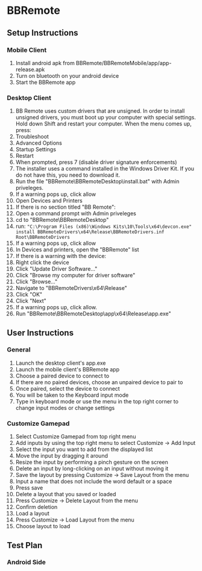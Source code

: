 # BBRemote

## Setup Instructions

### Mobile Client

1. Install android apk from BBRemote/BBRemoteMobile/app/app-release.apk
2. Turn on bluetooth on your android device
3. Start the BBRemote app

### Desktop Client

1. BB Remote uses custom drivers that are unsigned. In order to install unsigned drivers, you must boot up your computer with special settings. Hold down Shift and restart your computer. When the menu comes up, press:
  1. Troubleshoot
  2. Advanced Options
  3. Startup Settings
  4. Restart
2. When prompted, press 7 (disable driver signature enforcements)
3. The installer uses a command installed in the Windows Driver Kit. If you do not have this, you need to download it.
4. Run the file "BBRemote\BBRemoteDesktop\install.bat" with Admin priveleges.
5. If a warning pops up, click allow
6. Open Devices and Printers
7. If there is no section titled "BB Remote":
  1. Open a command prompt with Admin priveleges
  2. cd to "BBRemote\BBRemoteDesktop"
  3. run: 
``` "C:\Program Files (x86)\Windows Kits\10\Tools\x64\devcon.exe" install BBRemoteDrivers\x64\Release\BBRemoteDrivers.inf Root\BBRemoteDrivers ```
  4. If a warning pops up, click allow
8. In Devices and printers, open the "BBRemote" list
9. If there is a warning with the device:
  1. Right click the device
  2. Click "Update Driver Software..."
  3. Click "Browse my computer for driver software"
  4. Click "Browse..."
  5. Navigate to "BBRemoteDrivers\x64\Release"
  6. Click "OK"
  7. Click "Next"
  8. If a warning pops up, click allow.
10. Run "BBRemote\BBRemoteDesktop\app\x64\Release\app.exe"

## User Instructions

### General

1. Launch the desktop client's app.exe
2. Launch the mobile client's BBRemote app
3. Choose a paired device to connect to
  1. If there are no paired devices, choose an unpaired device to pair to
  2. Once paired, select the device to connect
4. You will be taken to the Keyboard input mode
5. Type in keyboard mode or use the menu in the top right corner to change input modes or change settings

### Customize Gamepad

1. Select Customize Gamepad from top right menu
2. Add inputs by using the top right menu to select Customize -> Add Input
3. Select the input you want to add from the displayed list
4. Move the input by dragging it around
5. Resize the input by performing a pinch gesture on the screen
6. Delete an input by long-clicking on an input without moving it
7. Save the layout by pressing Customize -> Save Layout from the menu
  1. Input a name that does not include the word default or a space
  2. Press save
8. Delete a layout that you saved or loaded 
  1. Press Customize -> Delete Layout from the menu
  2. Confirm deletion
9. Load a layout
  1. Press Customize -> Load Layout from the menu
  2. Choose layout to load

## Test Plan

### Android Side
